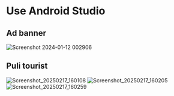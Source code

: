 # Use Android Studio
## Ad banner
![Screenshot 2024-01-12 002906](https://github.com/user-attachments/assets/bd144c24-e6c7-4e3b-bd44-da18aa95cab3)
## Puli tourist
![Screenshot_20250217_160108](https://github.com/user-attachments/assets/e351ee19-aead-4124-aa74-84ee770380b7)
![Screenshot_20250217_160205](https://github.com/user-attachments/assets/8e6e77b7-98db-45da-abf5-5e47d63f3ce0)
![Screenshot_20250217_160259](https://github.com/user-attachments/assets/f6bdd288-e6ea-4d7a-b979-c7e1fbb8744e)

